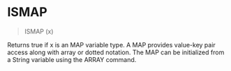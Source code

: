 # ISMAP

> ISMAP (x)

Returns true if x is an MAP variable type. A MAP provides value-key pair access along with array or dotted notation. The MAP can be initialized from a String variable using the ARRAY command.

